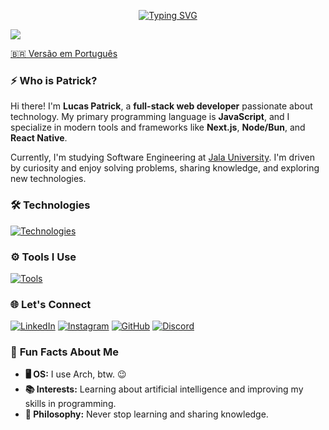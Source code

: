 <p align="center">
  <a href="https://git.io/typing-svg"><img src="https://readme-typing-svg.demolab.com?font=JetBrainsMono+Nerd+Font&size=28&duration=3500&pause=1000&center=true&random=false&width=435&lines=Software+Engineer;Web+Developer;Programmer" alt="Typing SVG" /></a>
</p>
<img src="https://user-images.githubusercontent.com/73097560/115834477-dbab4500-a447-11eb-908a-139a6edaec5c.gif">

<br />

[🇧🇷 Versão em Português](./README.md)

### ⚡ **Who is Patrick?**

Hi there! I'm **Lucas Patrick**, a **full-stack web developer** passionate about technology. My primary programming language is **JavaScript**, and I specialize in modern tools and frameworks like **Next.js**, **Node/Bun**, and **React Native**.

Currently, I'm studying Software Engineering at [Jala University](https://jala.university/pt/). I'm driven by curiosity and enjoy solving problems, sharing knowledge, and exploring new technologies.

### 🛠️ **Technologies**

[![Technologies](https://skillicons.dev/icons?i=ts,next,tailwindcss,nodejs,bun,vitest,prisma,postgres,mongo&perline=10)](https://skillicons.dev)

### ⚙️ **Tools I Use**

[![Tools](https://skillicons.dev/icons?i=linux,git,docker,figma,vscode,vercel,md&perline=7)](https://skillicons.dev)

### 🌐 **Let's Connect**

[![LinkedIn](https://img.shields.io/badge/LinkedIn-0077B5?style=for-the-badge&logo=linkedin&logoColor=white)](https://www.linkedin.com/in/patrick-lsilva/)
[![Instagram](https://img.shields.io/badge/Instagram-E4405F?style=for-the-badge&logo=instagram&logoColor=white)](https://www.instagram.com/_patrick.js)
[![GitHub](https://img.shields.io/badge/GitHub-100000?style=for-the-badge&logo=github&logoColor=white)](https://github.com/patricks-js)
[![Discord](https://img.shields.io/badge/Discord-%237289DA.svg?style=for-the-badge&logo=Discord&logoColor=white)](https://discord.gg/patrick.js#7091)

### 🎨 **Fun Facts About Me**

- **🖥️ OS:** I use Arch, btw. 😉
- **📚 Interests:** Learning about artificial intelligence and improving my skills in programming.
- **🌱 Philosophy:** Never stop learning and sharing knowledge.
